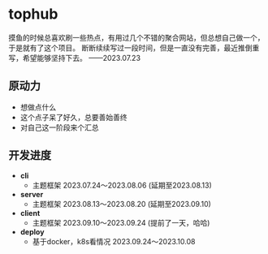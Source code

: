 # tophub

摸鱼的时候总喜欢刷一些热点，有用过几个不错的聚合网站，但总想自己做一个，于是就有了这个项目。
断断续续写过一段时间，但是一直没有完善，最近推倒重写，希望能够坚持下去。 ——2023.07.23

## 原动力

- 想做点什么
- 这个点子呆了好久，总要善始善终
- 对自己这一阶段来个汇总

## 开发进度

- **cli**
    - 主题框架 2023.07.24～2023.08.06 (延期至2023.08.13)
- **server**
    - 主题框架 2023.08.13～2023.08.20 (延期至2023.09.10)
- **client**
    - 主题框架 2023.09.10～2023.09.24 (提前了一天，哈哈)
- **deploy**
    - 基于docker，k8s看情况 2023.09.24～2023.10.08